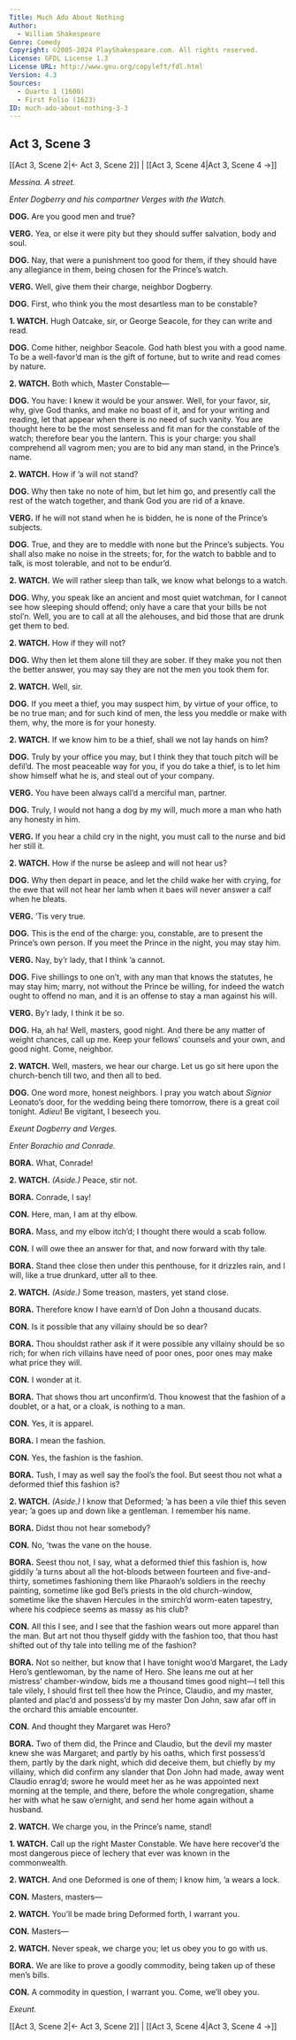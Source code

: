 ```yaml
---
Title: Much Ado About Nothing
Author: 
  - William Shakespeare
Genre: Comedy
Copyright: ©2005-2024 PlayShakespeare.com. All rights reserved.
License: GFDL License 1.3
License URL: http://www.gnu.org/copyleft/fdl.html
Version: 4.3
Sources:
  - Quarto 1 (1600)
  - First Folio (1623)
ID: much-ado-about-nothing-3-3
---
```


## Act 3, Scene 3
[[Act 3, Scene 2|← Act 3, Scene 2]] | [[Act 3, Scene 4|Act 3, Scene 4 →]]

*Messina. A street.*

*Enter Dogberry and his compartner Verges with the Watch.*

**DOG.**
Are you good men and true?

**VERG.**
Yea, or else it were pity but they should suffer salvation, body and soul.

**DOG.**
Nay, that were a punishment too good for them, if they should have any allegiance in them, being chosen for the Prince’s watch.

**VERG.**
Well, give them their charge, neighbor Dogberry.

**DOG.**
First, who think you the most desartless man to be constable?

**1. WATCH.**
Hugh Oatcake, sir, or George Seacole, for they can write and read.

**DOG.**
Come hither, neighbor Seacole. God hath blest you with a good name. To be a well-favor’d man is the gift of fortune, but to write and read comes by nature.

**2. WATCH.**
Both which, Master Constable⁠—

**DOG.**
You have: I knew it would be your answer. Well, for your favor, sir, why, give God thanks, and make no boast of it, and for your writing and reading, let that appear when there is no need of such vanity. You are thought here to be the most senseless and fit man for the constable of the watch; therefore bear you the lantern. This is your charge: you shall comprehend all vagrom men; you are to bid any man stand, in the Prince’s name.

**2. WATCH.**
How if ’a will not stand?

**DOG.**
Why then take no note of him, but let him go, and presently call the rest of the watch together, and thank God you are rid of a knave.

**VERG.**
If he will not stand when he is bidden, he is none of the Prince’s subjects.

**DOG.**
True, and they are to meddle with none but the Prince’s subjects. You shall also make no noise in the streets; for, for the watch to babble and to talk, is most tolerable, and not to be endur’d.

**2. WATCH.**
We will rather sleep than talk, we know what belongs to a watch.

**DOG.**
Why, you speak like an ancient and most quiet watchman, for I cannot see how sleeping should offend; only have a care that your bills be not stol’n. Well, you are to call at all the alehouses, and bid those that are drunk get them to bed.

**2. WATCH.**
How if they will not?

**DOG.**
Why then let them alone till they are sober. If they make you not then the better answer, you may say they are not the men you took them for.

**2. WATCH.**
Well, sir.

**DOG.**
If you meet a thief, you may suspect him, by virtue of your office, to be no true man; and for such kind of men, the less you meddle or make with them, why, the more is for your honesty.

**2. WATCH.**
If we know him to be a thief, shall we not lay hands on him?

**DOG.**
Truly by your office you may, but I think they that touch pitch will be defil’d. The most peaceable way for you, if you do take a thief, is to let him show himself what he is, and steal out of your company.

**VERG.**
You have been always call’d a merciful man, partner.

**DOG.**
Truly, I would not hang a dog by my will, much more a man who hath any honesty in him.

**VERG.**
If you hear a child cry in the night, you must call to the nurse and bid her still it.

**2. WATCH.**
How if the nurse be asleep and will not hear us?

**DOG.**
Why then depart in peace, and let the child wake her with crying, for the ewe that will not hear her lamb when it baes will never answer a calf when he bleats.

**VERG.**
’Tis very true.

**DOG.**
This is the end of the charge: you, constable, are to present the Prince’s own person. If you meet the Prince in the night, you may stay him.

**VERG.**
Nay, by’r lady, that I think ’a cannot.

**DOG.**
Five shillings to one on’t, with any man that knows the statutes, he may stay him; marry, not without the Prince be willing, for indeed the watch ought to offend no man, and it is an offense to stay a man against his will.

**VERG.**
By’r lady, I think it be so.

**DOG.**
Ha, ah ha! Well, masters, good night. And there be any matter of weight chances, call up me. Keep your fellows’ counsels and your own, and good night. Come, neighbor.

**2. WATCH.**
Well, masters, we hear our charge. Let us go sit here upon the church-bench till two, and then all to bed.

**DOG.**
One word more, honest neighbors. I pray you watch about *Signior* Leonato’s door, for the wedding being there tomorrow, there is a great coil tonight. *Adieu*! Be vigitant, I beseech you.

*Exeunt Dogberry and Verges.*

*Enter Borachio and Conrade.*

**BORA.**
What, Conrade!

**2. WATCH.**
*(Aside.)*
Peace, stir not.

**BORA.**
Conrade, I say!

**CON.**
Here, man, I am at thy elbow.

**BORA.**
Mass, and my elbow itch’d; I thought there would a scab follow.

**CON.**
I will owe thee an answer for that, and now forward with thy tale.

**BORA.**
Stand thee close then under this penthouse, for it drizzles rain, and I will, like a true drunkard, utter all to thee.

**2. WATCH.**
*(Aside.)*
Some treason, masters, yet stand close.

**BORA.**
Therefore know I have earn’d of Don John a thousand ducats.

**CON.**
Is it possible that any villainy should be so dear?

**BORA.**
Thou shouldst rather ask if it were possible any villainy should be so rich; for when rich villains have need of poor ones, poor ones may make what price they will.

**CON.**
I wonder at it.

**BORA.**
That shows thou art unconfirm’d. Thou knowest that the fashion of a doublet, or a hat, or a cloak, is nothing to a man.

**CON.**
Yes, it is apparel.

**BORA.**
I mean the fashion.

**CON.**
Yes, the fashion is the fashion.

**BORA.**
Tush, I may as well say the fool’s the fool. But seest thou not what a deformed thief this fashion is?

**2. WATCH.**
*(Aside.)*
I know that Deformed; ’a has been a vile thief this seven year; ’a goes up and down like a gentleman. I remember his name.

**BORA.**
Didst thou not hear somebody?

**CON.**
No, ’twas the vane on the house.

**BORA.**
Seest thou not, I say, what a deformed thief this fashion is, how giddily ’a turns about all the hot-bloods between fourteen and five-and-thirty, sometimes fashioning them like Pharaoh’s soldiers in the reechy painting, sometime like god Bel’s priests in the old church-window, sometime like the shaven Hercules in the smirch’d worm-eaten tapestry, where his codpiece seems as massy as his club?

**CON.**
All this I see, and I see that the fashion wears out more apparel than the man. But art not thou thyself giddy with the fashion too, that thou hast shifted out of thy tale into telling me of the fashion?

**BORA.**
Not so neither, but know that I have tonight woo’d Margaret, the Lady Hero’s gentlewoman, by the name of Hero. She leans me out at her mistress’ chamber-window, bids me a thousand times good night—I tell this tale vilely, I should first tell thee how the Prince, Claudio, and my master, planted and plac’d and possess’d by my master Don John, saw afar off in the orchard this amiable encounter.

**CON.**
And thought they Margaret was Hero?

**BORA.**
Two of them did, the Prince and Claudio, but the devil my master knew she was Margaret; and partly by his oaths, which first possess’d them, partly by the dark night, which did deceive them, but chiefly by my villainy, which did confirm any slander that Don John had made, away went Claudio enrag’d; swore he would meet her as he was appointed next morning at the temple, and there, before the whole congregation, shame her with what he saw o’ernight, and send her home again without a husband.

**2. WATCH.**
We charge you, in the Prince’s name, stand!

**1. WATCH.**
Call up the right Master Constable. We have here recover’d the most dangerous piece of lechery that ever was known in the commonwealth.

**2. WATCH.**
And one Deformed is one of them; I know him, ’a wears a lock.

**CON.**
Masters, masters⁠—

**2. WATCH.**
You’ll be made bring Deformed forth, I warrant you.

**CON.**
Masters⁠—

**2. WATCH.**
Never speak, we charge you; let us obey you to go with us.

**BORA.**
We are like to prove a goodly commodity, being taken up of these men’s bills.

**CON.**
A commodity in question, I warrant you. Come, we’ll obey you.

*Exeunt.*

[[Act 3, Scene 2|← Act 3, Scene 2]] | [[Act 3, Scene 4|Act 3, Scene 4 →]]
